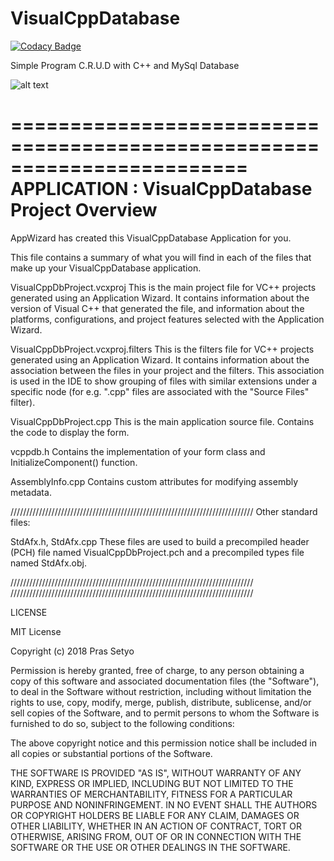 # VisualCppDatabase

[![Codacy Badge](https://api.codacy.com/project/badge/Grade/8e400438bbee440d88bb4013698b096c)](https://app.codacy.com/app/purashichiyo/VisualCppDatabase?utm_source=github.com&utm_medium=referral&utm_content=purashichiyo/VisualCppDatabase&utm_campaign=Badge_Grade_Dashboard)

Simple Program C.R.U.D with C++ and MySql Database

![alt text](https://github.com/purashichiyo/VisualCppDatabase/blob/master/VisualCppDbProject/Portfolio.JPG)

========================================================================
    APPLICATION : VisualCppDatabase Project Overview
========================================================================

AppWizard has created this VisualCppDatabase Application for you.  

This file contains a summary of what you will find in each of the files that
make up your VisualCppDatabase application.

VisualCppDbProject.vcxproj
    This is the main project file for VC++ projects generated using an Application Wizard. 
    It contains information about the version of Visual C++ that generated the file, and 
    information about the platforms, configurations, and project features selected with the
    Application Wizard.

VisualCppDbProject.vcxproj.filters
    This is the filters file for VC++ projects generated using an Application Wizard. 
    It contains information about the association between the files in your project 
    and the filters. This association is used in the IDE to show grouping of files with
    similar extensions under a specific node (for e.g. ".cpp" files are associated with the
    "Source Files" filter).

VisualCppDbProject.cpp
    This is the main application source file.
    Contains the code to display the form.

vcppdb.h
    Contains the implementation of your form class and InitializeComponent() function.

AssemblyInfo.cpp
    Contains custom attributes for modifying assembly metadata.

/////////////////////////////////////////////////////////////////////////////
Other standard files:

StdAfx.h, StdAfx.cpp
    These files are used to build a precompiled header (PCH) file
    named VisualCppDbProject.pch and a precompiled types file named StdAfx.obj.

/////////////////////////////////////////////////////////////////////////////
/////////////////////////////////////////////////////////////////////////////

LICENSE

MIT License

Copyright (c) 2018 Pras Setyo

Permission is hereby granted, free of charge, to any person obtaining a copy
of this software and associated documentation files (the "Software"), to deal
in the Software without restriction, including without limitation the rights
to use, copy, modify, merge, publish, distribute, sublicense, and/or sell
copies of the Software, and to permit persons to whom the Software is
furnished to do so, subject to the following conditions:

The above copyright notice and this permission notice shall be included in all
copies or substantial portions of the Software.

THE SOFTWARE IS PROVIDED "AS IS", WITHOUT WARRANTY OF ANY KIND, EXPRESS OR
IMPLIED, INCLUDING BUT NOT LIMITED TO THE WARRANTIES OF MERCHANTABILITY,
FITNESS FOR A PARTICULAR PURPOSE AND NONINFRINGEMENT. IN NO EVENT SHALL THE
AUTHORS OR COPYRIGHT HOLDERS BE LIABLE FOR ANY CLAIM, DAMAGES OR OTHER
LIABILITY, WHETHER IN AN ACTION OF CONTRACT, TORT OR OTHERWISE, ARISING FROM,
OUT OF OR IN CONNECTION WITH THE SOFTWARE OR THE USE OR OTHER DEALINGS IN THE
SOFTWARE.
